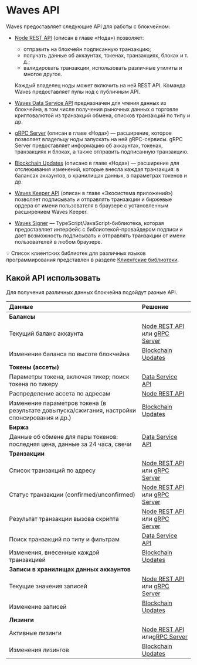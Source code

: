 # Waves API

Waves предоставляет следующие API для работы с блокчейном:

* [Node REST API](/ru/waves-node/node-api/) (описан в главе «Нода») позволяет:
   * отправить на блокчейн подписанную транзакцию;
   * получать данные об аккаунтах, токенах, транзакциях, блоках и т. д.;
   * валидировать транзакции, использовать различные утилиты и многое другое.

   Каждый владелец ноды может включить на ней REST API. Команда Waves предоставляет пулы нод с публичным API.

* [Waves Data Service API](/ru/building-apps/waves-api-and-sdk/waves-data-service-api) предназначен для чтения данных из блокчейна, в том числе получения рыночных данных о торговле криптовалютой из транзакций обмена, списков транзакций по типу и др.

* [gRPC Server](/ru/waves-node/extensions/grpc-server/) (описан в главе «Нода») — расширение, которое позволяет владельцу ноды запускать на ней gRPC-сервисы. gRPC Server предоставляет информацию об аккаунтах, токенах, транзакциях и блоках, а также отправить подписанную транзакцию.

* [Blockchain Updates](/ru/waves-node/extensions/blockchain-updates) (описано в главе «Нода») — расширение для отслеживания изменений, которые внесла каждая транзакция: в балансах аккаунтов, в хранилищах данных, в параметрах токенов и др.

* [Waves Keeper API](/ru/ecosystem/waves-keeper/waves-keeper-api) (описан в главе «Экосистема приложений») позволяет подписывать и отправлять транзакции и биржевые ордера от имени пользователя в браузере с установленным расширением Waves Keeper.

* [Waves Signer](/ru/building-apps/waves-api-and-sdk/client-libraries/signer) — TypeScript/JavaScript-библиотека, которая предоставляет интерфейс с библиотекой-провайдером подписи и дает возможность подписывать и отправлять транзакции от имени пользователей в любом браузере.

:bulb: Список клиентских библиотек для различных языков программирования представлен в разделе [Клиентские библиотеки](/ru/building-apps/waves-api-and-sdk/client-libraries/).

## Какой API использовать

Для получения различных данных блокчейна подойдут разные API.

| Данные | Решение |
| :--- | :--- |
| **Балансы** | |
| Текущий баланс аккаунта | [Node REST API](/ru/waves-node/node-api/) или [gRPC Server](/ru/waves-node/extensions/grpc-server/) |
| Изменение баланса по высоте блокчейна | [Blockchain Updates](/ru/waves-node/extensions/blockchain-updates) |
| **Токены (ассеты)** | |
| Параметры токена, включая тикер; поиск токена по тикеру | [Data Service API](/ru/building-apps/waves-api-and-sdk/waves-data-service-api) |
| Распределение ассета по адресам | [Node REST API](/ru/waves-node/node-api/) |
| Изменение параметров токена (в результате довыпуска/сжигания, настройки спонсирования и др.) | [Blockchain Updates](/ru/waves-node/extensions/blockchain-updates) |
| **Биржа** | |
| Данные об обмене для пары токенов: последняя цена, данные за 24 часа, свечи | [Data Service API](/ru/building-apps/waves-api-and-sdk/waves-data-service-api) |
| **Транзакции** | |
| Список транзакций по адресу | [Node REST API](/ru/waves-node/node-api/) или [gRPC Server](/ru/waves-node/extensions/grpc-server/) |
| Статус транзакции (confirmed/unconfirmed) | [Node REST API](/ru/waves-node/node-api/) или [gRPC Server](/ru/waves-node/extensions/grpc-server/) |
| Результат транзакции вызова скрипта | [Node REST API](/ru/waves-node/node-api/) или [gRPC Server](/ru/waves-node/extensions/grpc-server/) |
| Поиск транзакций по типу и фильтрам | [Data Service API](/ru/building-apps/waves-api-and-sdk/waves-data-service-api) |
| Изменения, внесенные каждой транзакцией | [Blockchain Updates](/ru/waves-node/extensions/blockchain-updates) |
| **Записи в хранилищах данных аккаунтов** | |
| Текущие значения записей | [Node REST API](/ru/waves-node/node-api/) или [gRPC Server](/ru/waves-node/extensions/grpc-server/) |
| Изменение записей | [Blockchain Updates](/ru/waves-node/extensions/blockchain-updates) |
| **Лизинги** | |
| Активные лизинги | [Node REST API](/ru/waves-node/node-api/) или[gRPC Server](/ru/waves-node/extensions/grpc-server/) |
| Изменения лизингов | [Blockchain Updates](/ru/waves-node/extensions/blockchain-updates) |

